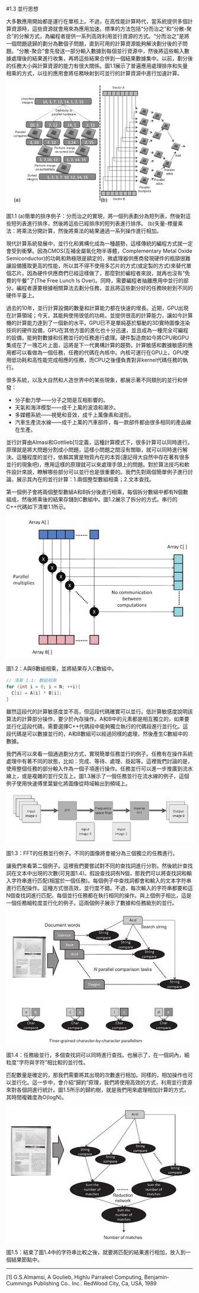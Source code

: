 #1.3 並行思想

大多數應用開始都是運行在單核上。不過，在高性能計算時代，當系統提供多個計算資源時，這些資源就會用來為應用加速。標準的方法包括“分而治之”和“分散-聚合”的分解方式，為編程者提供一系列高效利用並行資源的方式。“分而治之”是將一個問題遞歸的劃分為數個子問題，直到可用的計算資源能夠解決劃分後的子問題。“分散-聚合”會先發送一部分輸入數據到每個並行資源中，然後將這些輸入數據處理後的結果進行收集，再將這些結果合併到一個結果數據集中。以前，劃分後的任務大小與計算資源的能力有很大關係。圖1.1展示了普遍應用處理排序和矢量相乘的方式，以往的應用會將任務映射到可並行的計算資源中進行加速計算。

![圖1.1](../../images/chapter1/1-1.png)

圖1.1 (a)簡單的排序例子：分而治之的實現，將一個列表劃分為短列表，然後對這些短列表進行排序，然後將這些已經排序的短列表進行排序。 (b)矢量-標量乘法：將乘法分開計算，然後將乘法的結果通過一系列操作進行相加。

現代計算系統發展中，並行化和異構化成為一種趨勢，這樣傳統的編程方式就一定會受到衝擊。因為CMOS(互補金屬氧化物半導體，Complementary Metal Oxide Semiconductor)的功耗和熱極限是額定的，微處理器供應商發現硬件的瓶頸很難讓設備獲取更高的性能，所以其不得不使用多芯片的方式(或定製的方式)來替代單個芯片。因為硬件供應商們已經這樣做了，那麼對於編程者來說，就再也沒有“免費的午餐”了(The Free Lunch Is Over)。同時，需要編程者抽離應用中並行的部分。編程者還要根據相關算法去劃分任務，並且將這些劃分好的任務映射到不同的硬件平臺上。

過去的10年，並行計算設備的數量和計算能力都在快速的增長。近期，GPU出現在計算領域；今天，其能夠使用很低的功耗，並提供很高的計算能力，讓如今計算機的計算能力達到了一個新的水平。GPU已不是單純基於驅動的3D實時圖像渲染技術的硬件設備，GPU在其他方面的進化也十分迅速，並且成為一種完全可編程的設備，能夠對數據和任務並行的任務進行處理。硬件製造商如今將CPU和GPU集成在了一塊芯片上面，這將是下一代異構計算的趨勢。計算敏感和數據敏感的應用都可以看做為一個任務，任務的代碼在內核中。內核可運行在GPU上，GPU使用低功耗和高性能完成相應的任務，而CPU之後僅負責對非kernel代碼任務的執行。

很多系統，以及大自然和人造世界中的某些現象，都展示著不同類別的並行和併發：

- 分子動力學——分子之間是互相影響的。
- 天氣和海洋模型——成千上萬的波浪和潮汐。
- 多媒體系統——視覺和音效，成千上萬像素和波形。
- 汽車生產流水線——成千上萬的汽車部件，每一款部件都由很多相同的產品線在生產。

並行計算由Almasi和Gottlieb[1]定義，這種計算模式下，很多計算可以同時進行。原理就是將大問題分割成小問題，這樣小問題之間沒有關聯，就可以同時進行解決。這種程度的並行，依賴其實是物質內在的本質(還記得大自然中存在著有很多並行的現象吧)，應用這樣的原理就可以來處理手頭上的問題。對於算法技巧和軟件設計來說，瞭解哪些部分可以並行也是很重要的。我們先對兩個簡單例子進行討論，展示其內在的並行計算：1.兩個整型數組相乘；2.文本查找。

第一個例子會將兩個整型數組A和B拆分後進行相乘，每個拆分數組中都有N個數組成，然後將乘後的結果存儲到C數組中。圖1.2展示了拆分的方式。串行的C++代碼如下清單1.1所示。

![圖1.2](../../images/chapter1/1-2.png)

圖1.2：A與B數組相乘，並將結果存入C數組中。

```c++
// 清單 1.1: 數組相乘
for (int i = 0; i < N; ++i){
  C[i] = A[i] * B[i];
}
```

雖然這段代的計算敏感度並不高，但這段代碼確實可以並行。低計算敏感度說明該算法的計算部分操作，要少於內存操作。A和B中的元素都是相互獨立的，如果要並行化這段代碼，需要選擇C++代碼段中能夠獨立執行的代碼段進行並行化。這段代碼是可以數據並行的，A和B數組可以經過同樣的處理，然後產生C數組中的數據。

我們再可以來看一個通過劃分方式，實現簡單任務並行的例子。任務有在操作系統處理中有著不同的狀態，比如：完成、等待、處理、掛起等。這裡我們討論的是，使用整個任務的部分輸入作為一個子項進行操作。任務並行可以進一步推廣到流水線上，或是複雜的並行交互上。圖1.3展示了一個任務並行在流水線的例子，這個例子使用快速傅里葉變化將圖像從時域輸出到頻域上。

![圖1.3](../../images/chapter1/1-3.png)

圖1.3：FFT的任務並行例子。不同的圖像將會被分為三個獨立的任務進行。

讓我們來看第二個例子。這裡我們要嘗試對不同的查找詞進行分割，然後統計查找詞在文本中出現的次數(可見圖1.4)。假設查找詞有N個，那我們可以將查找詞和輸入字符串進行匹配(相當於一個任務)。每個例子中查找詞都會和輸入的文本字符串進行匹配操作。這種方式很高效，並行度不錯。不過，每次輸入的字符串都要和這N個查找詞進行匹配。每個並行任務都在執行相同的操作。與上個例子相比，這是一個任務細粒度並行化的例子。這兩個例子展示了數據和任務級別的並行。

![圖1.4](../../images/chapter1/1-4.png)

圖1.4：任務級並行，多個查找詞可以同時進行查找。也展示了，在一個詞內，細粒度“字符與字符”相比較的並行性。

匹配數量是確定的，那我們需要將其出現的次數進行相加。同樣的，相加操作也可以並行化。這一步中，會介紹“歸約”原理，我們將使用高效的方式，利用並行資源來對各個詞進行統計。圖1.5所示的歸約樹，就是我們用來處理相加計算的方式，其時間複雜度為O(logN)。

![圖1.5](../../images/chapter1/1-5.png)

圖1.5：結束了圖1.4中的字符串比較之後，就要將匹配的結果進行相加，放入到一個結果節點中。

------

[1] G.S.Almamsi, A Goulieb, Highlu Parraleel Computing, Benjamin-Cummings Publishing Co.. Inc.. RedWood City, Ca, USA, 1989